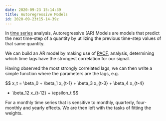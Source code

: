 ```yaml
---
date: 2020-09-23 15:14:39
title: Autoregressive Models
id: 2020-09-23t15-14-39z
---
```


In [time series](./2020-09-23t15-18-55z.md) analysis, Autoregressive (AR)
Models are models that predict the next time-step of a quantity by utilizing
the previous time-step values of that same quantity.

We can build an AR model by making use of [PACF](./2020-09-28t19-43-17z.md),
analysis, determining which time lags have the strongest correlation for our
signal.

Having observed the most strongly correlated lags, we can then write a simple
function where the parameters are the lags, e.g.

$$
x_t = \beta_0 + \beta_1 x_{t-1} + \beta_3 x_{t-3} + \beta_4 x_{t-4}
+ \beta_12 x_{t-12} + \epsilon_t
$$

For a monthly time series that is sensitive to monthly, quarterly, four-monthly
and yearly effects. We are then left with the tasks of fitting the weights. 
